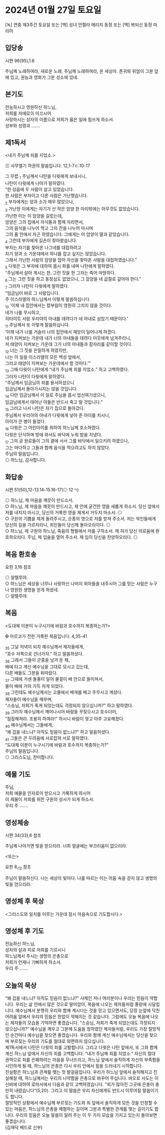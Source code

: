 # 2024년 01월 27일 토요일

[녹] 연중 제3주간 토요일 또는 [백] 성녀 안젤라 메리치 동정 또는 [백] 복되신 동정 마리아  


## 입당송

시편 96(95),1.6

주님께 노래하여라, 새로운 노래. 주님께 노래하여라, 온 세상아. 존귀와 위엄이 그분 앞에 있고, 권능과 영화가 그분 성소에 있네.  
  
## 본기도

전능하시고 영원하신 하느님,  
저희를 자애로이 이끄시어  
사랑하시는 성자의 이름으로 저희가 옳은 일에 힘쓰게 하소서.  
성부와 성령과 …….  
  
## 제1독서

<내가 주님께 죄를 지었소.>

▥ 사무엘기 하권의 말씀입니다. 12,1-7ㄷ.10-17

그 무렵 <sub>1</sub> 주님께서 나탄을 다윗에게 보내시니,  
나탄이 다윗에게 나아가 말하였다.  
“한 성읍에 두 사람이 살고 있었습니다.  
한 사람은 부자이고 다른 사람은 가난했습니다.  
<sub>2</sub> 부자에게는 양과 소가 매우 많았으나,  
<sub>3</sub> 가난한 이에게는 자기가 산 작은 암양 한 마리밖에는 아무것도 없었습니다.  
가난한 이는 이 암양을 길렀는데,  
암양은 그의 집에서 자식들과 함께 자라면서,  
그의 음식을 나누어 먹고 그의 잔을 나누어 마시며  
그의 품 안에서 자곤 하였습니다. 그에게는 이 암양이 딸과 같았습니다.  
<sub>4</sub> 그런데 부자에게 길손이 찾아왔습니다.  
부자는 자기를 찾아온 나그네를 대접하려고  
자기 양과 소 가운데에서 하나를 잡고 싶지는 않았습니다.  
그래서 가난한 사람의 암양을 잡아 자신을 찾아온 사람을 대접하였습니다.”  
<sub>5</sub> 다윗은 그 부자에 대하여 몹시 화를 내며 나탄에게 말하였다.  
“주님께서 살아 계시는 한, 그런 짓을 한 그자는 죽어 마땅하다.  
<sub>6</sub> 그는 그런 짓을 하고 동정심도 없었으니, 그 암양을 네 곱절로 갚아야 한다.”  
<sub>7</sub> 그러자 나탄이 다윗에게 말하였다.  
“임금님이 바로 그 사람입니다.  
주 이스라엘의 하느님께서 이렇게 말씀하십니다.  
<sub>10</sub> ‘이제 네 집안에서는 칼부림이 영원히 그치지 않을 것이다.  
네가 나를 무시하고,  
히타이트 사람 우리야의 아내를 데려다가 네 아내로 삼았기 때문이다.’  
<sub>11</sub> 주님께서 또 이렇게 말씀하십니다.  
‘이제 내가 너를 거슬러 너의 집안에서 재앙이 일어나게 하겠다.  
네가 지켜보는 가운데 내가 너의 아내들을 데려다 이웃에게 넘겨주리니,  
저 태양이 지켜보는 가운데 그가 너의 아내들과 잠자리를 같이할 것이다.  
<sub>12</sub> 너는 그 짓을 은밀하게 하였지만,  
나는 이 일을 이스라엘의 모든 백성 앞에서,  
그리고 태양이 지켜보는 가운데에서 할 것이다.’”  
<sub>13</sub> 그때 다윗이 나탄에게 “내가 주님께 죄를 지었소.” 하고 고백하였다.  
그러자 나탄이 다윗에게 말하였다.  
“주님께서 임금님의 죄를 용서하셨으니  
임금님께서 돌아가시지는 않을 것입니다.  
<sub>14</sub> 다만 임금님께서 이 일로 주님을 몹시 업신여기셨으니,  
임금님에게서 태어난 아들은 반드시 죽고 말 것입니다.”  
<sub>15</sub> 그러고 나서 나탄은 자기 집으로 돌아갔다.  
주님께서 우리야의 아내가 다윗에게 낳아 준 아이를 치시니,  
아이가 큰 병이 들었다.  
<sub>16</sub> 다윗은 그 어린아이를 위하여 하느님께 호소하였다.  
다윗은 단식하며 방에 와서도 바닥에 누워 밤을 지냈다.  
<sub>17</sub> 그의 궁 원로들이 그의 곁에 서서 그를 바닥에서 일으키려 하였으나,  
그는 마다하고 그들과 함께 음식을 먹으려고도 하지 않았다.  
주님의 말씀입니다.  
◎ 하느님, 감사합니다.  
  
## 화답송

시편 51(50),12-13.14-15.16-17(◎ 12ㄱ)

◎ 하느님, 제 마음을 깨끗이 만드소서.  
○ 하느님, 제 마음을 깨끗이 만드시고, 제 안에 굳건한 영을 새롭게 하소서. 당신 앞에서 저를 내치지 마시고, 당신의 거룩한 영을 제게서 거두지 마소서. ◎  
○ 구원의 기쁨을 제게 돌려주시고, 순종의 영으로 저를 받쳐 주소서. 저는 악인들에게 당신의 길을 가르치리니, 죄인들이 당신께 돌아오리이다. ◎  
○ 하느님, 제 구원의 하느님, 죽음의 형벌에서 저를 구하소서. 제 혀가 당신 의로움에 환호하오리다. 주님, 제 입술을 열어 주소서. 제 입이 당신을 찬양하오리다. ◎  
  
## 복음 환호송

요한 3,16 참조

◎ 알렐루야.  
○ 하느님은 세상을 너무나 사랑하신 나머지 외아들을 내주시어 그를 믿는 사람은 누구나 영원한 생명을 얻게 하셨네.  
◎ 알렐루야.  
  
## 복음

<도대체 이분이 누구시기에 바람과 호수까지 복종하는가?>

✠ 마르코가 전한 거룩한 복음입니다. 4,35-41

<sub>35</sub> 그날 저녁이 되자 예수님께서 제자들에게,  
“호수 저쪽으로 건너가자.” 하고 말씀하셨다.  
<sub>36</sub> 그래서 그들이 군중을 남겨 둔 채,  
배에 타고 계신 예수님을 그대로 모시고 갔는데,  
다른 배들도 그분을 뒤따랐다.  
<sub>37</sub> 그때에 거센 돌풍이 일어 물결이 배 안으로 들이쳐서,  
물이 배에 거의 가득 차게 되었다.  
<sub>38</sub> 그런데도 예수님께서는 고물에서 베개를 베고 주무시고 계셨다.  
제자들이 예수님을 깨우며,  
“스승님, 저희가 죽게 되었는데도 걱정되지 않으십니까?” 하고 말하였다.  
<sub>39</sub> 그러자 예수님께서 깨어나시어 바람을 꾸짖으시고 호수더러,  
“잠잠해져라. 조용히 하여라!” 하시니 바람이 멎고 아주 고요해졌다.  
<sub>40</sub> 예수님께서는 그들에게,  
“왜 겁을 내느냐? 아직도 믿음이 없느냐?” 하고 말씀하셨다.  
<sub>41</sub> 그들은 큰 두려움에 사로잡혀 서로 말하였다.  
“도대체 이분이 누구시기에 바람과 호수까지 복종하는가?”  
주님의 말씀입니다.  
◎ 그리스도님, 찬미합니다.  
  
## 예물 기도

주님,  
저희 예물을 인자로이 받으시고 거룩하게 하시어  
이 제물이 저희를 위한 구원의 성사가 되게 하소서.  
우리 주 …….  
  
## 영성체송

시편 34(33),6 참조

주님께 나아가면 빛을 받으리라. 너희 얼굴에는 부끄러움이 없으리라.  
  
<또는>  
  
요한 8,<sub>12</sub> 참조  
  
주님이 말씀하신다. 나는 세상의 빛이다. 나를 따르는 이는 어둠 속을 걷지 않고 생명의 빛을 얻으리라.  
## 영성체 후 묵상

<그리스도와 일치를 이루는 가운데 잠시 마음속으로 기도합시다.>  
## 영성체 후 기도

전능하신 하느님,  
성자의 살과 피로 저희를 기르시니  
하느님께서 주시는 생명의 은총으로  
저희가 언제나 기뻐하게 하소서.  
우리 주 …….  
  
## 오늘의 묵상

“왜 겁을 내느냐? 아직도 믿음이 없느냐?” 사제인 저나 여러분이나 우리는 믿음이 약합니다. 우리는 삶 안에서 많은 것으로 말미암아, 복음에 나오는 제자들처럼 풍랑에 시달립니다. 예수님께서 분명히 우리와 함께 계시다는 것을 믿고 있으면서도, 당장 눈앞에 닥친 어려움 앞에서 우리의 믿음은 한없이 약해지는 것 같습니다. 그럼에도 오늘 복음에 나오는 제자들의 모습을 기억하면 좋겠습니다. “스승님, 저희가 죽게 되었는데도 걱정되지 않으십니까?” 예수님을 깨우고 그분께 도움을 청하였던 제자들처럼, 우리도 가장 절망적인 순간마다 예수님을 찾으면 좋겠습니다. 우리와 함께 계신 예수님께서는 당신을 찾으며 부르짖는 우리의 기도를 절대로 외면하지 않으십니다.  
제1독서에서 나탄은 다윗의 죄를 고발합니다. 그리고 다윗은 나탄 앞에서, 또 그와 함께 계신 하느님 앞에서 자신의 죄를 고백합니다. “내가 주님께 죄를 지었소.” 자신의 절대 권력으로 죄를 은폐하려는 마음을 무너뜨리고, 하느님 앞에서 솔직하게 자신의 부족함을 시인하게 될 때, 하느님의 은총은 다시 우리 안에서 힘을 드러내기 시작합니다.  
진실함은 하느님과 관계를 맺는 첫 발걸음입니다. 우리가 하느님 앞에서 솔직해지고 진실해질 때, 하느님께서는 우리의 나약함을 은총으로 바꾸어 주십니다. 바오로 사도는 이 신비에 대하여 로마서에서 다음과 같이 고백하였습니다. “죄가 많아진 그곳에 은총이 충만히 내렸습니다”(5,20). 그리고 이 말씀은 우리 자신에게도 반드시 이루어질 말씀이기도 합니다.  
절망적인 상황에서 예수님께 부르짖는 기도와 죄 앞에서 솔직하게 모든 것을 인정할 수 있는 마음은, 하느님의 은총을 체험하는 길이며 그분과 특별한 관계를 맺는 길이기도 합니다. 우리의 믿음은 오늘 말씀이 알려 주는 이 두 가지 모습을 가지고 있는지 돌아보면 좋겠습니다.  
(김재덕 베드로 신부)